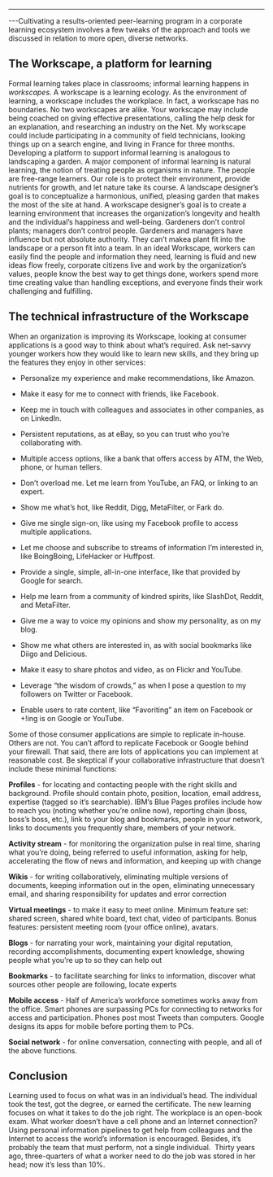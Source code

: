 ---
---Cultivating a results-oriented peer-learning program in a corporate
learning ecosystem involves a few tweaks of the approach and tools we
discussed in relation to more open, diverse networks.

The Workscape, a platform for learning
--------------------------------------

Formal learning takes place in classrooms; informal learning happens in
*workscapes.* A workscape is a learning ecology. As the environment of
learning, a workscape includes the workplace. In fact, a workscape has
no boundaries. No two workscapes are alike. Your workscape may include
being coached on giving effective presentations, calling the help desk
for an explanation, and researching an industry on the Net. My workscape
could include participating in a community of field technicians, looking
things up on a search engine, and living in France for three months.
Developing a platform to support informal learning is analogous to
landscaping a garden. A major component of informal learning is natural
learning, the notion of treating people as organisms in nature. The
people are free-range learners. Our role is to protect their
environment, provide nutrients for growth, and let nature take its
course. A landscape designer’s goal is to conceptualize a harmonious,
unified, pleasing garden that makes the most of the site at hand. A
workscape designer’s goal is to create a learning environment that
increases the organization’s longevity and health and the individual’s
happiness and well-being. Gardeners don’t control plants; managers don’t
control people. Gardeners and managers have influence but not absolute
authority. They can’t makea plant fit into the landscape or a person fit
into a team. In an ideal Workscape, workers can easily find the people
and information they need, learning is fluid and new ideas flow freely,
corporate citizens live and work by the organization’s values, people
know the best way to get things done, workers spend more time creating
value than handling exceptions, and everyone finds their work
challenging and fulfilling.

The technical infrastructure of the Workscape
---------------------------------------------

When an organization is improving its Workscape, looking at consumer
applications is a good way to think about what’s required. Ask net-savvy
younger workers how they would like to learn new skills, and they bring
up the features they enjoy in other services:

-   Personalize my experience and make recommendations, like Amazon.

-   Make it easy for me to connect with friends, like Facebook.

-   Keep me in touch with colleagues and associates in other companies,
    as on LinkedIn.

-   Persistent reputations, as at eBay, so you can trust who you’re
    collaborating with.

-   Multiple access options, like a bank that offers access by ATM, the
    Web, phone, or human tellers.

-   Don’t overload me. Let me learn from YouTube, an FAQ, or linking to
    an expert.

-   Show me what’s hot, like Reddit, Digg, MetaFilter, or Fark do.

-   Give me single sign-on, like using my Facebook profile to access
    multiple applications.

-   Let me choose and subscribe to streams of information I’m interested
    in, like BoingBoing, LifeHacker or Huffpost.

-   Provide a single, simple, all-in-one interface, like that provided
    by Google for search.

-   Help me learn from a community of kindred spirits, like SlashDot,
    Reddit, and MetaFilter.

-   Give me a way to voice my opinions and show my personality, as on my
    blog.

-   Show me what others are interested in, as with social bookmarks like
    Diigo and Delicious.

-   Make it easy to share photos and video, as on Flickr and YouTube.

-   Leverage “the wisdom of crowds,” as when I pose a question to my
    followers on Twitter or Facebook.

-   Enable users to rate content, like “Favoriting” an item on Facebook
    or +!ing is on Google or YouTube.

Some of those consumer applications are simple to replicate in-house.
Others are not. You can’t afford to replicate Facebook or Google behind
your firewall. That said, there are lots of applications you can
implement at reasonable cost. Be skeptical if your collaborative
infrastructure that doesn’t include these minimal functions:

**Profiles** - for locating and contacting people with the right skills
and background. Profile should contain photo, position, location, email
address, expertise (tagged so it’s searchable). IBM’s Blue Pages
profiles include how to reach you (noting whether you’re online now),
reporting chain (boss, boss’s boss, etc.), link to your blog and
bookmarks, people in your network, links to documents you frequently
share, members of your network.

**Activity stream** - for monitoring the organization pulse in real
time, sharing what you’re doing, being referred to useful information,
asking for help, accelerating the flow of news and information, and
keeping up with change

**Wikis** - for writing collaboratively, eliminating multiple versions
of documents, keeping information out in the open, eliminating
unnecessary email, and sharing responsibility for updates and error
correction

**Virtual meetings** - to make it easy to meet online. Minimum feature
set: shared screen, shared white board, text chat, video of
participants. Bonus features: persistent meeting room (your office
online), avatars.

**Blogs** - for narrating your work, maintaining your digital
reputation, recording accomplishments, documenting expert knowledge,
showing people what you’re up to so they can help out

**Bookmarks** - to facilitate searching for links to information,
discover what sources other people are following, locate experts

**Mobile access** - Half of America’s workforce sometimes works away
from the office. Smart phones are surpassing PCs for connecting to
networks for access and participation. Phones post most Tweets than
computers. Google designs its apps for mobile before porting them to
PCs.

**Social network** - for online conversation, connecting with people,
and all of the above functions.

Conclusion
----------

Learning used to focus on what was in an individual’s head. The
individual took the test, got the degree, or earned the certificate. The
new learning focuses on what it takes to do the job right. The workplace
is an open-book exam. What worker doesn’t have a cell phone and an
Internet connection? Using personal information pipelines to get help
from colleagues and the Internet to access the world’s information is
encouraged. Besides, it’s probably the team that must perform, not a
single individual.  Thirty years ago, three-quarters of what a worker
need to do the job was stored in her head; now it’s less than 10%.  


